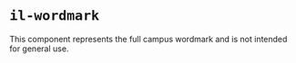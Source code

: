 # `il-wordmark`

This component represents the full campus wordmark and is not intended for general use.